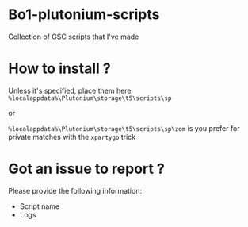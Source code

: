 # Bo1-plutonium-scripts
Collection of GSC scripts that I've made

# How to install ?
Unless it's specified, place them here
``%localappdata%\Plutonium\storage\t5\scripts\sp``

or

``%localappdata%\Plutonium\storage\t5\scripts\sp\zom`` is you prefer for private matches with the ``xpartygo`` trick

# Got an issue to report ?
Please provide the following information:
- Script name
- Logs
